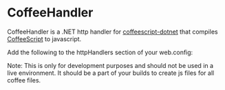 CoffeeHandler
=============
CoffeeHandler is a .NET http handler for [coffeescript-dotnet](https://github.com/abolibibelot/coffeescript-dotnet) that compiles [CoffeeScript](http://jashkenas.github.com/coffee-script/) to javascript.

Add the following to the httpHandlers section of your web.config:
	<add path="*.coffee" verb="*" type="CoffeeHandler.CoffeeHandler" />

Note: This is only for development purposes and should not be used in a live environment. It should be a part of your builds to create js files for all coffee files.